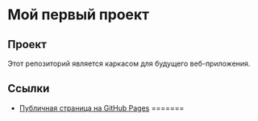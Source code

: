 
# Мой первый проект

## Проект
Этот репозиторий является каркасом для будущего веб-приложения.

## Ссылки
- [Публичная страница на GitHub Pages](https://github.com/SIeepwalkerr/frontend-backend-practice-uni/blob/dev/src/index.html)
=======

